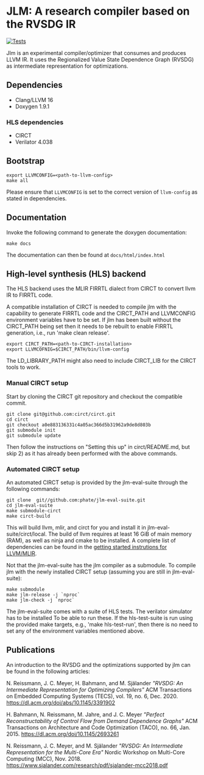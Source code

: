# JLM: A research compiler based on the RVSDG IR
[![Tests](https://github.com/phate/jlm/actions/workflows/tests.yml/badge.svg)](https://github.com/phate/jlm/actions/workflows/tests.yml)

Jlm is an experimental compiler/optimizer that consumes and produces LLVM IR. It uses the
Regionalized Value State Dependence Graph (RVSDG) as intermediate representation for optimizations.

## Dependencies
* Clang/LLVM 16
* Doxygen 1.9.1

### HLS dependencies
* CIRCT
* Verilator 4.038

## Bootstrap
```
export LLVMCONFIG=<path-to-llvm-config>
make all
```
Please ensure that `LLVMCONFIG` is set to the correct version of `llvm-config` as stated in
dependencies.

## Documentation
Invoke the following command to generate the doxygen documentation:
```
make docs
```
The documentation can then be found at `docs/html/index.html`


## High-level synthesis (HLS) backend
The HLS backend uses the MLIR FIRRTL dialect from CIRCT to convert llvm IR to FIRRTL code.

A compatible installation of CIRCT is needed to compile jlm with the capability to generate FIRRTL code and the CIRCT_PATH and LLVMCONFIG environment variables have to be set. If jlm has been built without the CIRCT_PATH being set then it needs to be rebuilt to enable FIRRTL generation, i.e., run 'make clean release'.
```
export CIRCT_PATH=<path-to-CIRCT-installation>
export LLVMCOFNIG=$CIRCT_PATH/bin/llvm-config
```

The LD_LIBRARY_PATH might also need to include CIRCT_LIB for the CIRCT tools to work.

### Manual CIRCT setup
Start by cloning the CIRCT git repository and checkout the compatible commit.
```
git clone git@github.com:circt/circt.git
cd circt
git checkout a0e883136331c4a05ac366d5b31962a9de8d803b
git submodule init
git submodule update
```

Then follow the instructions on "Setting this up" in circt/README.md, but skip 2) as it has already been performed with the above commands.

### Automated CIRCT setup
An automated CIRCT setup is provided by the jlm-eval-suite through the following commands:
```
git clone  git//github.com:phate/jlm-eval-suite.git
cd jlm-eval-suite
make submodule-circt
make circt-build
```

This will build llvm, mlir, and circt for you and install it in jlm-eval-suite/circt/local. The build of llvm requires at least 16 GiB of main memory (RAM), as well as ninja and cmake to be installed.
A complete list of dependencies can be found in the [getting started instrutions for LLVM/MLIR](https://mlir.llvm.org/getting_started/).

Not that the jlm-eval-suite has the jlm compiler as a submodule. To compile jlm with the newly installed CIRCT setup (assuming you are still in jlm-eval-suite):
```
make submodule
make jlm-release -j `nproc`
make jlm-check -j `nproc`
```

The jlm-eval-suite comes with a suite of HLS tests. The verilator simulator has to be installed To be able to run these. If the hls-test-suite is run using the provided make targets, e.g., 'make hls-test-run', then there is no need to set any of the environment variables mentioned above.

## Publications
An introduction to the RVSDG and the optimizations supported by jlm can be found in the 
following articles:

N. Reissmann, J. C. Meyer, H. Bahmann, and M. Själander
*"RVSDG: An Intermediate Representation for Optimizing Compilers"*
ACM Transactions on Embedded Computing Systems (TECS), vol. 19, no. 6, Dec. 2020.
https://dl.acm.org/doi/abs/10.1145/3391902

H. Bahmann, N. Reissmann, M. Jahre, and J. C. Meyer
*"Perfect Reconstructability of Control Flow from Demand Dependence Graphs"*
ACM Transactions on Architecture and Code Optimization (TACO), no. 66, Jan. 2015. 
https://dl.acm.org/doi/10.1145/2693261

N. Reissmann, J. C. Meyer, and M. Själander
*"RVSDG: An Intermediate Representation for the Multi-Core Era"*
Nordic Workshop on Multi-Core Computing (MCC), Nov. 2018.
https://www.sjalander.com/research/pdf/sjalander-mcc2018.pdf
